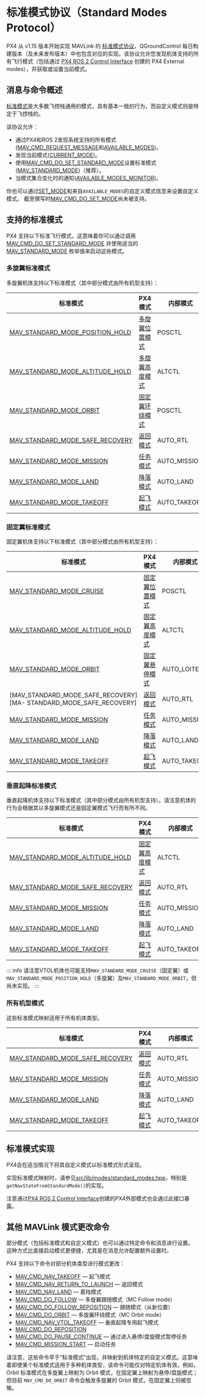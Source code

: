 # 标准模式协议（Standard Modes Protocol）

<Badge type="tip" text="PX4 v1.15" />

PX4 从 v1.15 版本开始实现 MAVLink 的 [标准模式协议](https://mavlink.io/en/services/standard_modes.md)，QGroundControl 每日构建版本（及未来发布版本）中也包含对应的实现。该协议允许您发现机体支持的所有飞行模式（包括通过 [PX4 ROS 2 Control Interface](../ros2/px4_ros2_control_interface.md) 创建的 PX4 External modes），并获取或设置当前模式。

## 消息与命令概述

[标准模式](https://mavlink.io/en/messages/common.html#MAV_STANDARD_MODE)是大多数飞控栈通用的模式，具有基本一致的行为，而自定义模式则是特定于飞控栈的。

该协议允许：

- 通过PX4和ROS 2发现系统支持的所有模式([MAV_CMD_REQUEST_MESSAGE](https://mavlink.io/en/messages/common.html#MAV_CMD_REQUEST_MESSAGE)和[AVAILABLE_MODES](https://mavlink.io/en/messages/common.html#AVAILABLE_MODES))。
- 发现当前模式([CURRENT_MODE](https://mavlink.io/en/messages/common.html#CURRENT_MODE))。
- 使用[MAV_CMD_DO_SET_STANDARD_MODE](https://mavlink.io/en/messages/common.html#MAV_CMD_DO_SET_STANDARD_MODE)设置标准模式([MAV_STANDARD_MODE](https://mavlink.io/en/messages/common.html#MAV_STANDARD_MODE))（推荐）。
- 当模式集合变化时的通知([AVAILABLE_MODES_MONITOR](https://mavlink.io/en/messages/common.html#AVAILABLE_MODES_MONITOR))。

你也可以通过[SET_MODE](https://mavlink.io/en/messages/common.html#SET_MODE)和来自`AVAILABLE_MODES`的自定义模式信息来设置自定义模式。
截至撰写时[MAV_CMD_DO_SET_MODE](https://mavlink.io/en/messages/common.html#MAV_CMD_DO_SET_MODE)尚未被支持。

## 支持的标准模式

PX4 支持以下标准飞行模式，这意味着你可以通过调用 [MAV_CMD_DO_SET_STANDARD_MODE](https://mavlink.io/en/messages/common.html#MAV_CMD_DO_SET_STANDARD_MODE) 并使用适当的 [MAV_STANDARD_MODE](https://mavlink.io/en/messages/common.html#MAV_STANDARD_MODE) 枚举值来启动这些模式。

### 多旋翼标准模式

多旋翼机体支持以下标准模式（其中部分模式由所有机型支持）：

| 标准模式                                                                 | PX4模式                                                  | 内部模式 |
|--------------------------------------------------------------------------|----------------------------------------------------------|----------|
| [MAV_STANDARD_MODE_POSITION_HOLD][MAV_STANDARD_MODE_POSITION_HOLD]     | [多旋翼位置模式](../flight_modes_mc/position.md)         | POSCTL   |
| [MAV_STANDARD_MODE_ALTITUDE_HOLD][MAV_STANDARD_MODE_ALTITUDE_HOLD]     | [多旋翼高度模式](../flight_modes_mc/altitude.md)         | ALTCTL   |
| [MAV_STANDARD_MODE_ORBIT][MAV_STANDARD_MODE_ORBIT]                     | [固定翼环绕模式](../flight_modes_mc/orbit.md)            | POSCTL   |
| [MAV_STANDARD_MODE_SAFE_RECOVERY][MAV_STANDARD_MODE_SAFE_RECOVERY]     | [返回模式](../flight_modes/return.md)                    | AUTO_RTL |
| [MAV_STANDARD_MODE_MISSION][MAV_STANDARD_MODE_MISSION]                 | [任务模式](../flight_modes_mc/mission.md)                | AUTO_MISSION |
| [MAV_STANDARD_MODE_LAND][MAV_STANDARD_MODE_LAND]                       | [降落模式](../flight_modes_mc/land.md)                   | AUTO_LAND |
| [MAV_STANDARD_MODE_TAKEOFF][MAV_STANDARD_MODE_TAKEOFF]                 | [起飞模式](../flight_modes_mc/takeoff.md)                | AUTO_TAKEOFF |

[MAV_STANDARD_MODE_POSITION_HOLD]: https://mavlink.io/en/messages/common.html#MAV_STANDARD_MODE_POSITION_HOLD
[MAV_STANDARD_MODE_ORBIT]: https://mavlink.io/en/messages/common.html#MAV_STANDARD_MODE_ORBIT
[MAV_STANDARD_MODE_ALTITUDE_HOLD]: https://mavlink.io/en/messages/common.html#MAV_STANDARD_MODE_ALTITUDE_HOLD

### 固定翼标准模式

固定翼机体支持以下标准模式（其中部分模式由所有机型支持）：

| 标准模式                                                                 | PX4模式                                                  | 内部模式 |
|--------------------------------------------------------------------------|----------------------------------------------------------|----------|
| [MAV_STANDARD_MODE_CRUISE][MAV_STANDARD_MODE_CRUISE]                   | [固定翼位置模式](../flight_modes_fw/position.md)         | POSCTL   |
| [MAV_STANDARD_MODE_ALTITUDE_HOLD][MAV_STANDARD_MODE_ALTITUDE_HOLD]     | [固定翼高度模式](../flight_modes_fw/altitude.md)         | ALTCTL   |
| [MAV_STANDARD_MODE_ORBIT][MAV_STANDARD_MODE_ORBIT]                     | [固定翼悬停模式](../flight_modes_fw/hold.md)             | AUTO_LOITER |
| [MAV_STANDARD_MODE_SAFE_RECOVERY][MA- STANDARD_MODE_SAFE_RECOVERY]     | [返回模式](../flight_modes/return.md)                    | AUTO_RTL |
| [MAV_STANDARD_MODE_MISSION][MAV_STANDARD_MODE_MISSION]                 | [任务模式](../flight_modes_fw/mission.md)                | AUTO_MISSION |
| [MAV_STANDARD_MODE_LAND][MAV_STANDARD_MODE_LAND]                       | [降落模式](../flight_modes_fw/land.md)                   | AUTO_LAND |
| [MAV_STANDARD_MODE_TAKEOFF][MAV_STANDARD_MODE_TAKEOFF]                 | [起飞模式](../flight_modes_fw/takeoff.md)                | AUTO_TAKEOFF |

[MAV_STANDARD_MODE_CRUISE]: https://mavlink.io/en/messages/common.html#MAV_STANDARD_MODE_CRUISE

### 垂直起降标准模式

垂直起降机体支持以下标准模式（其中部分模式由所有机型支持）。请注意机体的行为会根据其以多旋翼模式还是固定翼模式飞行而有所不同。

| 标准模式                                                                 | PX4模式                                                  | 内部模式 |
|--------------------------------------------------------------------------|----------------------------------------------------------|----------|
| [MAV_STANDARD_MODE_ALTITUDE_HOLD][MAV_STANDARD_MODE_ALTITUDE_HOLD]     | [固定翼高度模式](../flight_modes_fw/altitude.md)         | ALTCTL   |
| [MAV_STANDARD_MODE_SAFE_RECOVERY][MAV_STANDARD_MODE_SAFE_RECOVERY]     | [返回模式](../flight_modes/return.md)                    | AUTO_RTL |
| [MAV_STANDARD_MODE_MISSION][MAV_STANDARD_MODE_MISSION]                 | [任务模式](../flight_modes_mc/mission.md)                | AUTO_MISSION |
| [MAV_STANDARD_MODE_LAND][MAV_STANDARD_MODE_LAND]                       | [降落模式](../flight_modes_mc/land.md)                   | AUTO_LAND |
| [MAV_STANDARD_MODE_TAKEOFF][MAV_STANDARD_MODE_TAKEOFF]                 | [起飞模式](../flight_modes_mc/takeoff.md)                | AUTO_TAKEOFF  |

::: info
请注意VTOL机体也可能支持`MAV_STANDARD_MODE_CRUISE`（固定翼）或`MAV_STANDARD_MODE_POSITION_HOLD`（多旋翼）及`MAV_STANDARD_MODE_ORBIT`，但尚未实现。
:::

### 所有机型模式

这些标准模式映射适用于所有机体类型。

| 标准模式                                                                 | PX4模式                                      | 内部模式 |
|--------------------------------------------------------------------------|---------------------------------------------|----------|
| [MAV_STANDARD_MODE_SAFE_RECOVERY][MAV_STANDARD_MODE_SAFE_RECOVERY]     | [返回模式](../flight_modes/return.md)        | AUTO_RTL |
| [MAV_STANDARD_MODE_MISSION][MAV_STANDARD_MODE_MISSION]                 | [任务模式](../flight_modes_mc/mission.md)    | AUTO_MISSION |
| [MAV_STANDARD_MODE_LAND][MAV_STANDARD_MODE_LAND]                       | [降落模式](../flight_modes_mc/land.md)       | AUTO_LAND |
| [MAV_STANDARD_MODE_TAKEOFF][MAV_STANDARD_MODE_TAKEOFF]                 | [起飞模式](../flight_modes_mc/takeoff.md)    | AUTO_TAKEOFF |

[MAV_STANDARD_MODE_SAFE_RECOVERY]: https://mavlink.io/en/messages/common.html#MAV_STANDARD_MODE_SAFE_RECOVERY
[MAV_STANDARD_MODE_MISSION]: https://mavlink.io/en/messages/common.html#MAV_STANDARD_MODE_MISSION
[MAV_STANDARD_MODE_LAND]: https://mavlink.io/en/messages/common.html#MAV_STANDARD_MODE_LAND
[MAV_STANDARD_MODE_TAKEOFF]: https://mavlink.io/en/messages/common.html#MAV_STANDARD_MODE_TAKEOFF

## 标准模式实现

PX4会在适当情况下将其自定义模式以标准模式形式呈现。

实现标准模式映射时，请参见[src/lib/modes/standard_modes.hpp](https://github.com/PX4/PX4-Autopilot/blob/main/src/lib/modes/standard_modes.hpp)，特别是`getNavStateFromStandardMode()`的实现。

注意通过[PX4 ROS 2 Control Interface](../ros2/px4_ros2_control_interface.md)创建的PX4外部模式也会通过此接口暴露。

<!--
- 模式如何添加到可用模式集合中 - 开发者在定义新模式时是否需要执行特殊操作？
- 其特性是如何设置的？
- 当模式集合发生变化时如何通知？创建新模式时是否需要执行操作？

- [PX4-Autopilot#24011: standard_modes: add vehicle-type specific standard modes](https://github.com/PX4/PX4-Autopilot/pull/24011)

-->

## 其他 MAVLink 模式更改命令

部分模式（包括标准模式和自定义模式）也可以通过特定命令和消息进行设置。  
这种方式比直接启动模式更便捷，尤其是在消息允许配置额外设置时。

PX4 支持以下命令对部分机体类型进行模式更改：

- [MAV_CMD_NAV_TAKEOFF](https://mavlink.io/en/messages/common.html#MAV_CMD_NAV_TAKEOFF) — 起飞模式  
- [MAV_CMD_NAV_RETURN_TO_LAUNCH](https://mavlink.io/en/messages/common.html#MAV_CMD_NAV_RETURN_TO_LAUNCH) — 返回模式  
- [MAV_CMD_NAV_LAND](https://mavlink.io/en/messages/common.html#MAV_CMD_NAV_LAND) — 着陆模式  
- [MAV_CMD_DO_FOLLOW](https://mavlink.io/en/messages/common.html#MAV_CMD_DO_FOLLOW) — 多旋翼跟随模式（MC Follow mode）  
- [MAV_CMD_DO_FOLLOW_REPOSITION](https://mavlink.io/en/messages/common.html#MAV_CMD_DO_FOLLOW_REPOSITION) — 跟随模式（从新位置）  
- [MAV_CMD_DO_ORBIT](https://mavlink.io/en/messages/common.html#MAV_CMD_DO_ORBIT) — 多旋翼环绕模式（MC Orbit mode）  
- [MAV_CMD_NAV_VTOL_TAKEOFF](https://mavlink.io/en/messages/common.html#MAV_CMD_NAV_VTOL_TAKEOFF) — 垂直起降专用起飞模式  
- [MAV_CMD_DO_REPOSITION](https://mavlink.io/en/messages/common.html#MAV_CMD_DO_REPOSITION)  
- [MAV_CMD_DO_PAUSE_CONTINUE](https://mavlink.io/en/messages/common.html#MAV_CMD_DO_PAUSE_CONTINUE) — 通过进入悬停/盘旋模式暂停任务  
- [MAV_CMD_MISSION_START](https://mavlink.io/en/messages/common.html#MAV_CMD_MISSION_START) — 启动任务  

请注意，这些命令早于“标准模式”出现，并映射到机体特定的自定义模式。这意味着即使某个标准模式适用于多种机体类型，该命令可能仅对特定机体有效。例如，Orbit 标准模式在多旋翼上映射为 Orbit 模式，在固定翼上映射为悬停/盘旋模式；但目前 `MAV_CMD_DO_ORBIT` 命令会触发多旋翼的 Orbit 模式，在固定翼上则被忽略。
